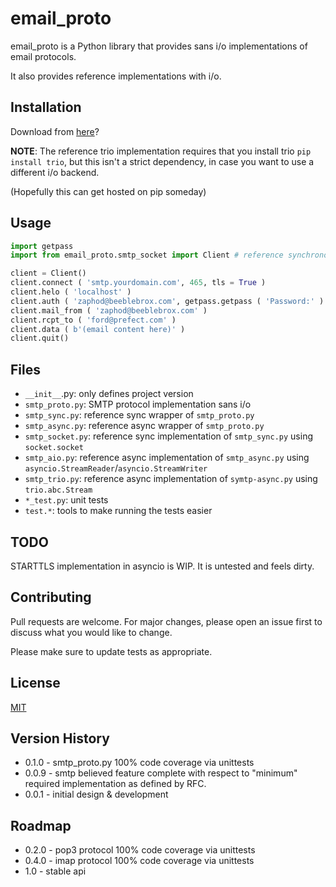 # email_proto

email_proto is a Python library that provides sans i/o implementations of email protocols.

It also provides reference implementations with i/o.

## Installation

Download from [here](https://github.com/remdragon/email_proto)?

**NOTE**: The reference trio implementation requires that you install trio `pip install trio`, but this isn't a strict dependency, in case you want to use a different i/o backend.

(Hopefully this can get hosted on pip someday)

## Usage

```python
import getpass
import from email_proto.smtp_socket import Client # reference synchronous sockets implementation

client = Client()
client.connect ( 'smtp.yourdomain.com', 465, tls = True )
client.helo ( 'localhost' )
client.auth ( 'zaphod@beeblebrox.com', getpass.getpass ( 'Password:' ) )
client.mail_from ( 'zaphod@beeblebrox.com' )
client.rcpt_to ( 'ford@prefect.com' )
client.data ( b'(email content here)' )
client.quit()
```

## Files

* `__init__`.py: only defines project version
* `smtp_proto.py`: SMTP protocol implementation sans i/o
* `smtp_sync.py`: reference sync wrapper of `smtp_proto.py`
* `smtp_async.py`: reference async wrapper of `smtp_proto.py`
* `smtp_socket.py`: reference sync implementation of `smtp_sync.py` using `socket.socket`
* `smtp_aio.py`: reference async implementation of `smtp_async.py` using `asyncio.StreamReader`/`asyncio.StreamWriter`
* `smtp_trio.py`: reference async implementation of `symtp-async.py` using `trio.abc.Stream`
* `*_test.py`: unit tests
* `test.*`: tools to make running the tests easier

## TODO

STARTTLS implementation in asyncio is WIP. It is untested and feels dirty.

## Contributing

Pull requests are welcome. For major changes, please open an issue first to discuss what you would like to change.

Please make sure to update tests as appropriate.

## License
[MIT](https://choosealicense.com/licenses/mit/)

## Version History

* 0.1.0 - smtp_proto.py 100% code coverage via unittests
* 0.0.9 - smtp believed feature complete with respect to "minimum" required implementation as defined by RFC.
* 0.0.1 - initial design & development

## Roadmap

* 0.2.0 - pop3 protocol 100% code coverage via unittests
* 0.4.0 - imap protocol 100% code coverage via unittests
* 1.0 - stable api
